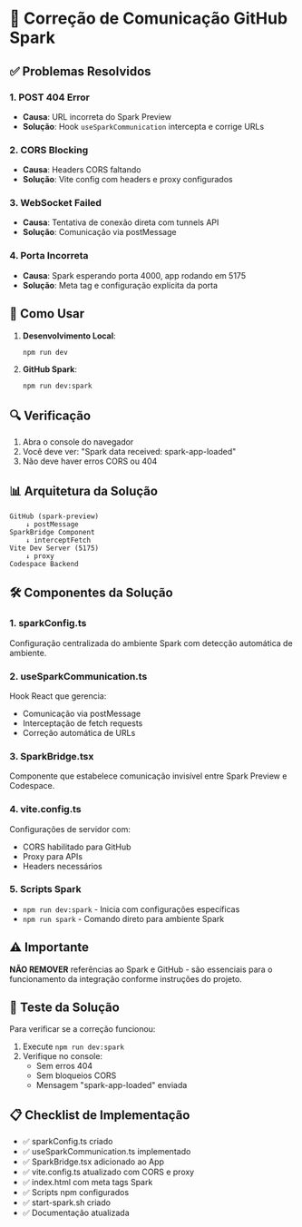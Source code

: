 # 🔧 Correção de Comunicação GitHub Spark

## ✅ Problemas Resolvidos

### 1. **POST 404 Error**
- **Causa**: URL incorreta do Spark Preview
- **Solução**: Hook `useSparkCommunication` intercepta e corrige URLs

### 2. **CORS Blocking**
- **Causa**: Headers CORS faltando
- **Solução**: Vite config com headers e proxy configurados

### 3. **WebSocket Failed**
- **Causa**: Tentativa de conexão direta com tunnels API
- **Solução**: Comunicação via postMessage

### 4. **Porta Incorreta**
- **Causa**: Spark esperando porta 4000, app rodando em 5175
- **Solução**: Meta tag e configuração explícita da porta

## 🚀 Como Usar

1. **Desenvolvimento Local**:
   ```bash
   npm run dev
   ```

2. **GitHub Spark**:
   ```bash
   npm run dev:spark
   ```

## 🔍 Verificação

1. Abra o console do navegador
2. Você deve ver: "Spark data received: spark-app-loaded"
3. Não deve haver erros CORS ou 404

## 📊 Arquitetura da Solução

```
GitHub (spark-preview)
    ↓ postMessage
SparkBridge Component
    ↓ interceptFetch
Vite Dev Server (5175)
    ↓ proxy
Codespace Backend
```

## 🛠️ Componentes da Solução

### 1. **sparkConfig.ts**
Configuração centralizada do ambiente Spark com detecção automática de ambiente.

### 2. **useSparkCommunication.ts**
Hook React que gerencia:
- Comunicação via postMessage
- Interceptação de fetch requests
- Correção automática de URLs

### 3. **SparkBridge.tsx**
Componente que estabelece comunicação invisível entre Spark Preview e Codespace.

### 4. **vite.config.ts**
Configurações de servidor com:
- CORS habilitado para GitHub
- Proxy para APIs
- Headers necessários

### 5. **Scripts Spark**
- `npm run dev:spark` - Inicia com configurações específicas
- `npm run spark` - Comando direto para ambiente Spark

## ⚠️ Importante

**NÃO REMOVER** referências ao Spark e GitHub - são essenciais para o funcionamento da integração conforme instruções do projeto.

## 🧪 Teste da Solução

Para verificar se a correção funcionou:

1. Execute `npm run dev:spark`
2. Verifique no console:
   - Sem erros 404
   - Sem bloqueios CORS
   - Mensagem "spark-app-loaded" enviada

## 📋 Checklist de Implementação

- ✅ sparkConfig.ts criado
- ✅ useSparkCommunication.ts implementado
- ✅ SparkBridge.tsx adicionado ao App
- ✅ vite.config.ts atualizado com CORS e proxy
- ✅ index.html com meta tags Spark
- ✅ Scripts npm configurados
- ✅ start-spark.sh criado
- ✅ Documentação atualizada
